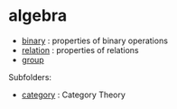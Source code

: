 algebra
=======

* [binary](binary.hlean) : properties of binary operations
* [relation](relation.hlean) : properties of relations
* [group](group.hlean)

Subfolders:

* [category](category/category.md) : Category Theory
